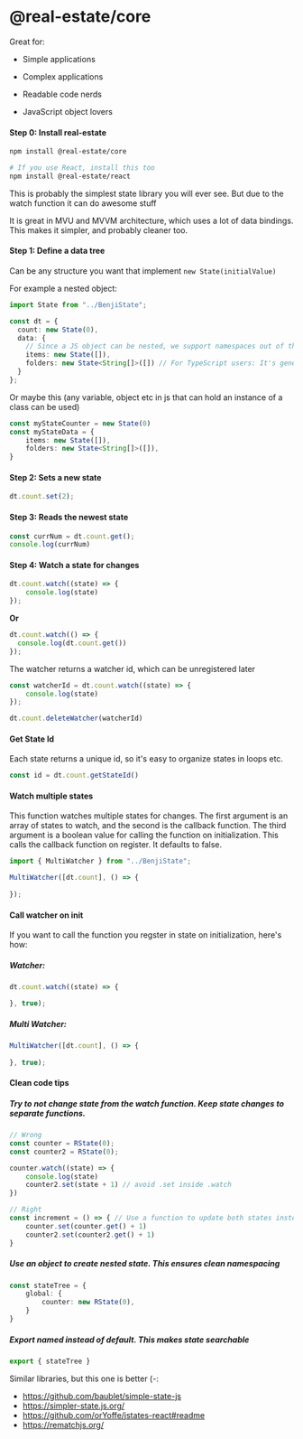 # @real-estate/core

Great for: 

* Simple applications

* Complex applications 

* Readable code nerds

* JavaScript object lovers


#### Step 0: Install real-estate
```bash
npm install @real-estate/core

# If you use React, install this too
npm install @real-estate/react
```

This is probably the simplest state library you will ever see. But due to the watch function it can do awesome stuff

It is great in MVU and MVVM architecture, which uses a lot of data bindings. This makes it simpler, and probably cleaner too.




#### Step 1: Define a data tree
Can be any structure you want that implement ```new State(initialValue)``` 

For example a nested object:

```typescript
import State from "../BenjiState";

const dt = {
  count: new State(0),
  data: {
    // Since a JS object can be nested, we support namespaces out of the box
    items: new State([]),
    folders: new State<String[]>([]) // For TypeScript users: It's generic, so you can specify an interface. Or not. Up to you
  }
};
```

Or maybe this (any variable, object etc in js that can hold an instance of a class can be used)

```typescript
const myStateCounter = new State(0)
const myStateData = {
    items: new State([]),
    folders: new State<String[]>([]),
}
```



#### Step 2: Sets a new state

```typescript
dt.count.set(2);
```



#### Step 3: Reads the newest state

```typescript
const currNum = dt.count.get();
console.log(currNum)
```



#### Step 4: Watch a state for changes

```typescript
dt.count.watch((state) => {
	console.log(state)
});
```
**Or**

```typescript
dt.count.watch(() => {
  console.log(dt.count.get())
});
```



The watcher returns a watcher id, which can be unregistered later

```typescript
const watcherId = dt.count.watch((state) => {
	console.log(state)
});

dt.count.deleteWatcher(watcherId)
```



#### Get State Id

Each state returns a unique id, so it's easy to organize states in loops etc.

```typescript
const id = dt.count.getStateId()
```



#### Watch multiple states

This function watches multiple states for changes. The first argument is an array of states to watch, and the second is the callback function. The third argument is a boolean value for calling the function on initialization. This calls the callback function on register. It defaults to false. 
```typescript
import { MultiWatcher } from "../BenjiState";

MultiWatcher([dt.count], () => {
 
});
```


#### Call watcher on init
If you want to call the function you regster in state on initialization, here's how:
##### Watcher:
```typescript
dt.count.watch((state) => {

}, true);
```

##### Multi Watcher:
```typescript
MultiWatcher([dt.count], () => {
 
}, true);
```



#### Clean code tips 
##### Try to not change state from the watch function. Keep state changes to separate functions.
```typescript
// Wrong
const counter = RState(0);
const counter2 = RState(0);

counter.watch((state) => {
    console.log(state)
    counter2.set(state + 1) // avoid .set inside .watch
})

// Right
const increment = () => { // Use a function to update both states instead
    counter.set(counter.get() + 1)
    counter2.set(counter2.get() + 1)
}
```

##### Use an object to create nested state. This ensures clean namespacing
```typescript
const stateTree = {
    global: {
        counter: new RState(0),
    }
}
```

##### Export named instead of default. This makes state searchable
```typescript
export { stateTree }
```


Similar libraries, but this one is better (-: 
* https://github.com/baublet/simple-state-js
* https://simpler-state.js.org/
* https://github.com/orYoffe/jstates-react#readme
* https://rematchjs.org/

